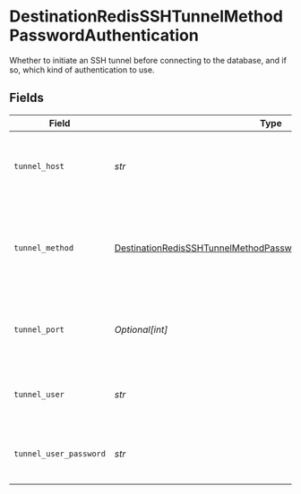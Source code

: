 # DestinationRedisSSHTunnelMethodPasswordAuthentication

Whether to initiate an SSH tunnel before connecting to the database, and if so, which kind of authentication to use.


## Fields

| Field                                                                                                                                                         | Type                                                                                                                                                          | Required                                                                                                                                                      | Description                                                                                                                                                   | Example                                                                                                                                                       |
| ------------------------------------------------------------------------------------------------------------------------------------------------------------- | ------------------------------------------------------------------------------------------------------------------------------------------------------------- | ------------------------------------------------------------------------------------------------------------------------------------------------------------- | ------------------------------------------------------------------------------------------------------------------------------------------------------------- | ------------------------------------------------------------------------------------------------------------------------------------------------------------- |
| `tunnel_host`                                                                                                                                                 | *str*                                                                                                                                                         | :heavy_check_mark:                                                                                                                                            | Hostname of the jump server host that allows inbound ssh tunnel.                                                                                              |                                                                                                                                                               |
| `tunnel_method`                                                                                                                                               | [DestinationRedisSSHTunnelMethodPasswordAuthenticationTunnelMethod](../../models/shared/destinationredissshtunnelmethodpasswordauthenticationtunnelmethod.md) | :heavy_check_mark:                                                                                                                                            | Connect through a jump server tunnel host using username and password authentication                                                                          |                                                                                                                                                               |
| `tunnel_port`                                                                                                                                                 | *Optional[int]*                                                                                                                                               | :heavy_minus_sign:                                                                                                                                            | Port on the proxy/jump server that accepts inbound ssh connections.                                                                                           | 22                                                                                                                                                            |
| `tunnel_user`                                                                                                                                                 | *str*                                                                                                                                                         | :heavy_check_mark:                                                                                                                                            | OS-level username for logging into the jump server host                                                                                                       |                                                                                                                                                               |
| `tunnel_user_password`                                                                                                                                        | *str*                                                                                                                                                         | :heavy_check_mark:                                                                                                                                            | OS-level password for logging into the jump server host                                                                                                       |                                                                                                                                                               |